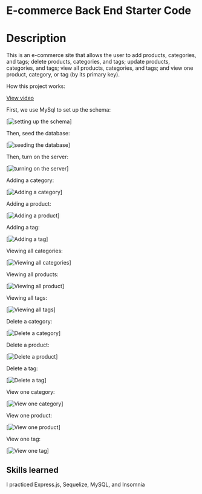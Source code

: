 # E-commerce Back End Starter Code

# Description
This is an e-commerce site that allows the user to add products, categories, and tags; delete products, categories, and tags; update products, categories, and tags; view all products, categories, and tags; and view one product, category, or tag (by its primary key).

How this project works:

[View video](../Ecommerce.webm)

First, we use MySql to set up the schema: 

[![setting up the schema](../Screenshot1.png)]

Then, seed the database:

[![seeding the database](../Screenshot2.png)]

Then, turn on the server:

[![turning on the server](../Screenshot3.png)]

Adding a category:

[![Adding a category](../AddCategory.png)]

Adding a product:

[![Adding a product](../AddProduct.png)]

Adding a tag:

[![Adding a tag](../AddTag.png)]

Viewing all categories:

[![Viewing all categories](../AllCategories.png)]

Viewing all products:

[![Viewing all product](../AllProducts.png)]

Viewing all tags:

[![Viewing all tags](../AllTags.png)]

Delete a category:

[![Delete a category](../DeleteCategory.png)]

Delete a product:

[![Delete a product](../DeleteProduct.png)]

Delete a tag:

[![Delete a tag](../DeleteTag.png)]

View one category:

[![View one category](../OneCategory.png)]

View one product:

[![View one product](../OneProduct.png)]

View one tag:

[![View one tag](../OneTag.png)]

## Skills learned

I practiced Express.js, Sequelize, MySQL, and Insomnia




